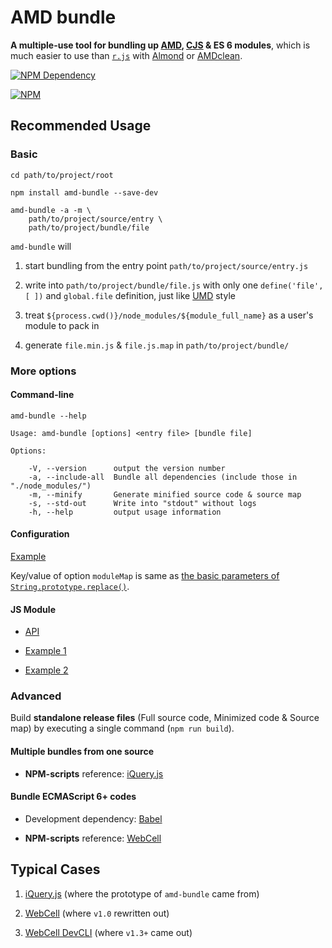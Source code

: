 # AMD bundle

**A multiple-use tool for bundling up [AMD](https://github.com/amdjs/amdjs-api/blob/master/AMD.md), [CJS](http://wiki.commonjs.org/wiki/Modules) & ES 6 modules**,
which is much easier to use than [`r.js`](https://github.com/requirejs/r.js) with [Almond](https://github.com/requirejs/almond) or [AMDclean](https://github.com/gfranko/amdclean).

[![NPM Dependency](https://david-dm.org/TechQuery/AMD_bundle.js.svg)](https://david-dm.org/TechQuery/AMD_bundle.js)

[![NPM](https://nodei.co/npm/amd-bundle.png?downloads=true&downloadRank=true&stars=true)](https://nodei.co/npm/amd-bundle/)



## Recommended Usage


### Basic

```Shell
cd path/to/project/root

npm install amd-bundle --save-dev

amd-bundle -a -m \
    path/to/project/source/entry \
    path/to/project/bundle/file
```

`amd-bundle` will

 1. start bundling from the entry point `path/to/project/source/entry.js`

 2. write into `path/to/project/bundle/file.js` with only one `define('file', [ ])` and `global.file` definition, just like [UMD](https://github.com/umdjs/umd) style

 3. treat `${process.cwd()}/node_modules/${module_full_name}` as a user's module to pack in

 4. generate `file.min.js` & `file.js.map` in `path/to/project/bundle/`


### More options

#### Command-line

`amd-bundle --help`

    Usage: amd-bundle [options] <entry file> [bundle file]

    Options:

        -V, --version      output the version number
        -a, --include-all  Bundle all dependencies (include those in "./node_modules/")
        -m, --minify       Generate minified source code & source map
        -s, --std-out      Write into "stdout" without logs
        -h, --help         output usage information

#### Configuration

[Example](https://github.com/TechQuery/AMD_bundle.js/blob/master/package.json#L75)

Key/value of option `moduleMap` is same as [the basic parameters of `String.prototype.replace()`](https://developer.mozilla.org/en-US/docs/Web/JavaScript/Reference/Global_Objects/String/replace#Parameters).

#### JS Module

 - [API](https://techquery.github.io/AMD_bundle.js/class/source/Package.js~Package.html#instance-method-bundle)

 - [Example 1](https://github.com/TechQuery/AMD_bundle.js/blob/master/source/index.js#L47)

 - [Example 2](https://github.com/EasyWebApp/DevCLI/blob/master/source/Component.js#L122)


### Advanced

Build **standalone release files** (Full source code, Minimized code & Source map) by executing a single command (`npm run build`).

#### Multiple bundles from one source

 - **NPM-scripts** reference: [iQuery.js](https://github.com/TechQuery/iQuery.js/blob/master/package.json#L26)

#### Bundle ECMAScript 6+ codes

 - Development dependency: [Babel](https://babeljs.io/)

 - **NPM-scripts** reference: [WebCell](https://github.com/EasyWebApp/WebCell/blob/master/package.json#L32)



## Typical Cases

 1. [iQuery.js](https://techquery.github.io/iQuery.js/) (where the prototype of `amd-bundle` came from)

 2. [WebCell](https://web-cell.tk/) (where `v1.0` rewritten out)

 3. [WebCell DevCLI](https://easywebapp.github.io/DevCLI/) (where `v1.3+` came out)
